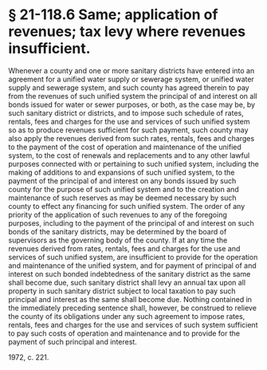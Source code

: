 # § 21-118.6 Same; application of revenues; tax levy where revenues insufficient.

<p>Whenever a county and one or more sanitary districts have entered into an agreement for a unified water supply or sewerage system, or unified water supply and sewerage system, and such county has agreed therein to pay from the revenues of such unified system the principal of and interest on all bonds issued for water or sewer purposes, or both, as the case may be, by such sanitary district or districts, and to impose such schedule of rates, rentals, fees and charges for the use and services of such unified system so as to produce revenues sufficient for such payment, such county may also apply the revenues derived from such rates, rentals, fees and charges to the payment of the cost of operation and maintenance of the unified system, to the cost of renewals and replacements and to any other lawful purposes connected with or pertaining to such unified system, including the making of additions to and expansions of such unified system, to the payment of the principal of and interest on any bonds issued by such county for the purpose of such unified system and to the creation and maintenance of such reserves as may be deemed necessary by such county to effect any financing for such unified system. The order of any priority of the application of such revenues to any of the foregoing purposes, including to the payment of the principal of and interest on such bonds of the sanitary districts, may be determined by the board of supervisors as the governing body of the county. If at any time the revenues derived from rates, rentals, fees and charges for the use and services of such unified system, are insufficient to provide for the operation and maintenance of the unified system, and for payment of principal of and interest on such bonded indebtedness of the sanitary district as the same shall become due, such sanitary district shall levy an annual tax upon all property in such sanitary district subject to local taxation to pay such principal and interest as the same shall become due. Nothing contained in the immediately preceding sentence shall, however, be construed to relieve the county of its obligations under any such agreement to impose rates, rentals, fees and charges for the use and services of such system sufficient to pay such costs of operation and maintenance and to provide for the payment of such principal and interest.</p><p>1972, c. 221.</p>
